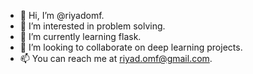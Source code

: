 - 👋 Hi, I’m @riyadomf.
- 👀 I’m interested in problem solving.
- 🌱 I’m currently learning flask.
- 💞️ I’m looking to collaborate on deep learning projects.
- 📫 You can reach me at riyad.omf@gmail.com.

<!---
riyadomf/riyadomf is a ✨ special ✨ repository because its `README.md` (this file) appears on your GitHub profile.
You can click the Preview link to take a look at your changes.
--->
